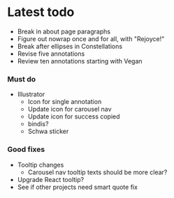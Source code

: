 # Latest todo
* Break in about page paragraphs
* Figure out nowrap once and for all, with "Rejoyce!"
* Break after ellipses in Constellations
* Revise five annotations
* Review ten annotations starting with Vegan

### Must do
* Illustrator
    * Icon for single annotation
    * Update icon for carousel nav
    * Update icon for success copied
    * bindis?
    * Schwa sticker

### Good fixes
* Tooltip changes
    * Carousel nav tooltip texts should be more clear?
* Upgrade React tooltip?
* See if other projects need smart quote fix